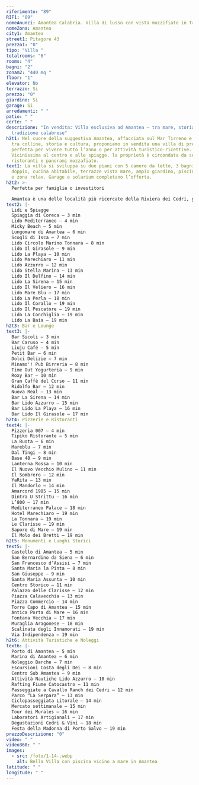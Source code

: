 ```yaml
---
riferimento: "89"
RIF1: "89"
nomeAnunci: Amantea Calabria. Villa di lusso con vista mozzifiato in Trattativa
nomeZona: Amantea
city1: Amantea
street1: Pitagore 43
prezzo1: "0"
tipo: "Villa "
totalrooms: "6"
rooms: "4"
bagni: "2"
zonam2: "440 mq "
floor: "1"
elevator: No
terrazzo: Si
prezzo: "0"
giardino: Si
garage: Si
arredamenti: " "
patio: " "
corte: " "
descrizione: "In vendita: Villa esclusiva ad Amantea – tra mare, storia e
  tradizione calabrese"
h2t1: Nel cuore della suggestiva Amantea, affacciata sul Mar Tirreno e immersa
  tra colline, storia e cultura, proponiamo in vendita una villa di prestigio
  perfetta per vivere tutto l’anno o per attività turistico-ricettive.
  Vicinissima al centro e alle spiagge, la proprietà è circondata da servizi,
  ristoranti e panorami mozzafiato.
text1: La villa si sviluppa su due piani con 5 camere da letto, 3 bagni, salone
  doppio, cucina abitabile, terrazze vista mare, ampio giardino, piscina privata
  e zona relax. Garage e solarium completano l’offerta.
h2t2: >-
  Perfetta per famiglie o investitori

  Amantea è una delle località più ricercate della Riviera dei Cedri, grazie alla combinazione di mare, patrimonio storico e offerta gastronomica. Ottima per affitti brevi, B&B o residenza permanente.
text2: |-
  Lidi e Spiagge
  Spiaggia di Coreca – 3 min
  Lido Mediterraneo – 4 min
  Micky Beach – 5 min
  Lungomare di Amantea – 6 min
  Scogli di Isca – 7 min
  Lido Circolo Marino Tonnara – 8 min
  Lido Il Girasole – 9 min
  Lido La Playa – 10 min
  Lido Marechiaro – 11 min
  Lido Azzurro – 12 min
  Lido Stella Marina – 13 min
  Lido Il Delfino – 14 min
  Lido La Sirena – 15 min
  Lido Il Veliero – 16 min
  Lido Mare Blu – 17 min
  Lido La Perla – 18 min
  Lido Il Corallo – 19 min
  Lido Il Pescatore – 19 min
  Lido La Conchiglia – 19 min
  Lido La Baia – 19 min
h2t3: Bar e Lounge
text3: |-
  Bar Sicoli – 3 min
  Bar Caruso – 4 min
  Liuju Café – 5 min
  Petit Bar – 6 min
  Dolci Delizie – 7 min
  Minamo'! Pub Birreria – 8 min
  Time Out Yogurteria – 9 min
  Roxy Bar – 10 min
  Gran Caffè del Corso – 11 min
  Ridolfo Bar – 12 min
  Nuova Real – 13 min
  Bar La Sirena – 14 min
  Bar Lido Azzurro – 15 min
  Bar Lido La Playa – 16 min
  Bar Lido Il Girasole – 17 min
h2t4: Pizzerie e Ristoranti
text4: |-
  Pizzeria 007 – 4 min
  Tipiko Ristorante – 5 min
  La Ruota – 6 min
  Mareblu – 7 min
  Dal Tingi – 8 min
  Base 48 – 9 min
  Lanterna Rossa – 10 min
  Il Nuovo Vecchio Mulino – 11 min
  Il Sombrero – 12 min
  YaRita – 13 min
  Il Mandorlo – 14 min
  Amarcord 1985 – 15 min
  Dintra U Strittu – 16 min
  L’800 – 17 min
  Mediterraneo Palace – 18 min
  Hotel Marechiaro – 19 min
  La Tonnara – 19 min
  Le Clarisse – 19 min
  Sapore di Mare – 19 min
  Il Molo dei Bretti – 19 min
h2t5: Monumenti e Luoghi Storici
text5: |-
  Castello di Amantea – 5 min
  San Bernardino da Siena – 6 min
  San Francesco d’Assisi – 7 min
  Santa Maria la Pinta – 8 min
  San Giuseppe – 9 min
  Santa Maria Assunta – 10 min
  Centro Storico – 11 min
  Palazzo delle Clarisse – 12 min
  Piazza Calavecchia – 13 min
  Piazza Commercio – 14 min
  Torre Capo di Amantea – 15 min
  Antica Porta di Mare – 16 min
  Fontana Vecchia – 17 min
  Muraglia Aragonese – 18 min
  Scalinata degli Innamorati – 19 min
  Via Indipendenza – 19 min
h2t6: Attività Turistiche e Noleggi
text6: |-
  Porto di Amantea – 5 min
  Marina di Amantea – 6 min
  Noleggio Barche – 7 min
  Escursioni Costa degli Dei – 8 min
  Centro Sub Amantea – 9 min
  Attività Nautiche Lido Azzurro – 10 min
  Rafting Fiume Catocastro – 11 min
  Passeggiate a Cavallo Ranch dei Cedri – 12 min
  Parco “La Serpara” – 13 min
  Ciclopasseggiata Litorale – 14 min
  Mercato settimanale – 15 min
  Tour dei Murales – 16 min
  Laboratori Artigianali – 17 min
  Degustazioni Cedri & Vini – 18 min
  Festa della Madonna di Porto Salvo – 19 min
prezzoDescrizione: "0"
video: " "
video360: " "
images:
  - src: /foto/1-14-.webp
    alt: Bella Villa con piscina vicino a mare in Amantea
latitude: " "
longitude: " "
---
```

